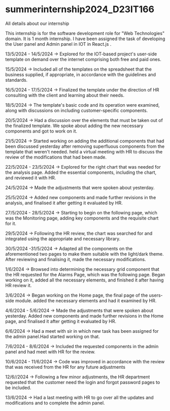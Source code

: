 # summerinternship2024_D23IT166
All details about our internship 

This internship is for the software development role for "Web Technologies" domain. It is 1 month internship. I have been assigned the task of developing the User panel and Admin panel in IOT in React.js .

13/5/2024 - 14/5/2024
-> Explored for the IOT-based project's user-side template on demand over the internet comprising both free and paid ones.

15/5/2024
-> Included all of the templates on the spreadsheet that the business supplied, if appropriate, in accordance with the guidelines and standards.

16/5/2024 - 17/5/2024
-> Finalized the template under the direction of HR consulting with the client and learning about their needs.

18/5/2024
-> The template's basic code and its operation were examined, along with discussions on including customer-specific components.

20/5/2024
-> Had a discussion over the elements that must be taken out of the finalized template. We spoke about adding the new necessary components and got to work on it.

21/5/2024
-> Started working on adding the additional components that had been discussed yesterday after removing superfluous components from the template that weren't needed. held     a virtual meeting with HR to discuss the review of the modifications that had been made.

22/5/2024 - 23/5/2024
-> Explored for the right chart that was needed for the analysis page. Added the essential components, including the chart, and reviewed it with HR. 

24/5/2024
-> Made the adjustments that were spoken about yesterday. 

25/5/2024
-> Added new components and made further revisions in the analysis, and finalised it after getting it evaluated by HR.

27/5/2024 - 28/5/2024
-> Starting to begin on the following page, which was the Monitoring page, adding key components and the requisite chart for it.

29/5/2024
-> Following the HR review, the chart was searched for and integrated using the appropriate and necessary library.

30/5/2024 -31/5/2024
-> Adapted all the components on the aforementioned two pages to make them suitable with the light/dark theme. After reviewing and finalising it, made the necessary modifications.

1/6/2024
-> Browsed into determining the necessary grid component that the HR requested for the Alarms Page, which was the following page.  Began working on it, added all the necessary elements, and finished it after having HR review it.

3/6/2024
-> Began working on the Home page, the final page of the users-side module. added the necessary elements and had it examined by HR.

4/6/2024 - 5/6/2024
-> Made the adjustments that were spoken about yesterday. Added new components and made further revisions in the Home page, and finalised it after getting it evaluated by HR.

6/6/2024
-> Had a meet with sir in which new task has been assigned for the admin panel.Had started working on that.

7/6/2024 - 8/6/2024
-> Included the requested components in the admin panel and had meet with HR for the review.

10/6/2024 - 11/6/2024
-> Code was improved in accordance with the review that was received from the HR for any future adjustments

12/6//2024
-> Following a few minor adjustments, the HR department requested that the customer need the login and forgot password pages to be included.

13/6/2024
-> Had a last meeting with HR to go over all the updates and modifications and to complete the admin panel.
